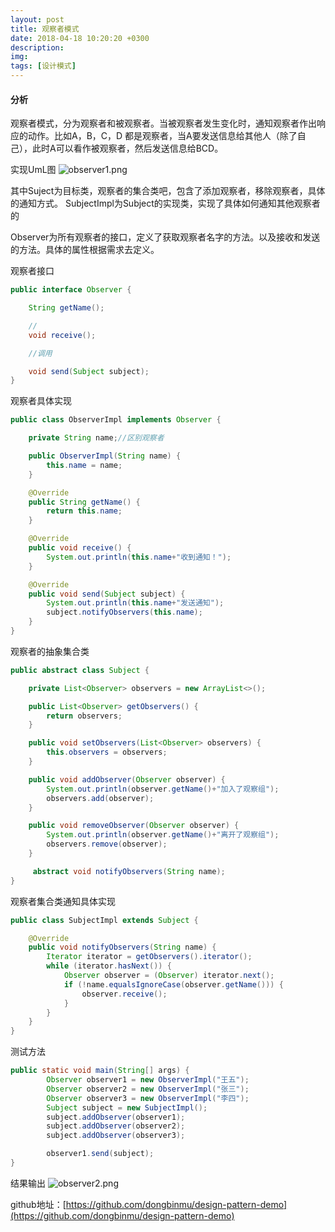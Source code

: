 ```yaml
---
layout: post
title: 观察者模式
date: 2018-04-18 10:20:20 +0300
description:
img:
tags: [设计模式]
---
```


#### 分析
观察者模式，分为观察者和被观察者。当被观察者发生变化时，通知观察者作出响应的动作。比如A，B，C，D 都是观察者，当A要发送信息给其他人（除了自己），此时A可以看作被观察者，然后发送信息给BCD。

实现UmL图
![observer1.png]({{site.baseurl}}/assets/img/design/observer1.png)


其中Suject为目标类，观察者的集合类吧，包含了添加观察者，移除观察者，具体的通知方式。
SubjectImpl为Subject的实现类，实现了具体如何通知其他观察者的

Observer为所有观察者的接口，定义了获取观察者名字的方法。以及接收和发送的方法。具体的属性根据需求去定义。


观察者接口
```java
public interface Observer {

    String getName();

    //
    void receive();

    //调用

    void send(Subject subject);
}
```

观察者具体实现

```java
public class ObserverImpl implements Observer {

    private String name;//区别观察者

    public ObserverImpl(String name) {
        this.name = name;
    }

    @Override
    public String getName() {
        return this.name;
    }

    @Override
    public void receive() {
        System.out.println(this.name+"收到通知！");
    }

    @Override
    public void send(Subject subject) {
        System.out.println(this.name+"发送通知");
        subject.notifyObservers(this.name);
    }
}
```

观察者的抽象集合类

```java
public abstract class Subject {

    private List<Observer> observers = new ArrayList<>();

    public List<Observer> getObservers() {
        return observers;
    }

    public void setObservers(List<Observer> observers) {
        this.observers = observers;
    }

    public void addObserver(Observer observer) {
        System.out.println(observer.getName()+"加入了观察组");
        observers.add(observer);
    }

    public void removeObserver(Observer observer) {
        System.out.println(observer.getName()+"离开了观察组");
        observers.remove(observer);
    }

     abstract void notifyObservers(String name);
}
```

观察者集合类通知具体实现

```java
public class SubjectImpl extends Subject {

    @Override
    public void notifyObservers(String name) {
        Iterator iterator = getObservers().iterator();
        while (iterator.hasNext()) {
            Observer observer = (Observer) iterator.next();
            if (!name.equalsIgnoreCase(observer.getName())) {
                observer.receive();
            }
        }
    }
}

```

测试方法

```java
public static void main(String[] args) {
        Observer observer1 = new ObserverImpl("王五");
        Observer observer2 = new ObserverImpl("张三");
        Observer observer3 = new ObserverImpl("李四");
        Subject subject = new SubjectImpl();
        subject.addObserver(observer1);
        subject.addObserver(observer2);
        subject.addObserver(observer3);

        observer1.send(subject);
}
```

结果输出
![observer2.png]({{site.baseurl}}/assets/img/design/observer2.png)

github地址：[https://github.com/dongbinmu/design-pattern-demo](https://github.com/dongbinmu/design-pattern-demo)